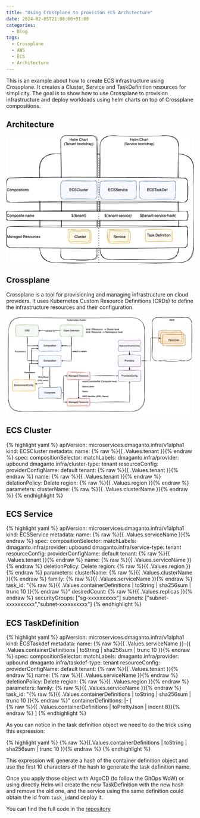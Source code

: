 ```yaml
---
title: "Using Crossplane to provision ECS Architecture"
date: 2024-02-05T21:00:00+01:00
categories:
  - Blog
tags:
  - Crossplane
  - AWS
  - ECS
  - Architecture
---
```


This is an example about how to create ECS infrastructure using Crossplane. It creates a Cluster, Service and TaskDefinition resources for simplicity. The goal is to show how to use Crossplane to provision infrastructure and deploy workloads using helm charts on top of Crossplane compositions.

## Architecture

![ECS Architecture](/assets/diagrams/ecs_arch.png)

## Crossplane

Crossplane is a tool for provisioning and managing infrastructure on cloud providers. It uses Kubernetes Custom Resource Definitions (CRDs) to define the infrastructure resources and their configuration.

![ECS Architecture](/assets/diagrams/crossplane_arch.png)

## ECS Cluster
{% highlight yaml %}
apiVersion: microservices.dmaganto.infra/v1alpha1
kind: ECSCluster
metadata:
  name: {% raw %}{{ .Values.tenant }}{% endraw %}
spec:
  compositionSelector:
    matchLabels:
      dmaganto.infra/provider: upbound
      dmaganto.infra/cluster-type: tenant
  resourceConfig:
    providerConfigName: default
    tenant: {% raw %}{{ .Values.tenant }}{% endraw %}
    name: {% raw %}{{ .Values.tenant }}{% endraw %}
    deletionPolicy: Delete
    region: {% raw %}{{ .Values.region }}{% endraw %}
  parameters:
    clusterName: {% raw %}{{ .Values.clusterName }}{% endraw %}
{% endhighlight %}

## ECS Service
{% highlight yaml %}
apiVersion: microservices.dmaganto.infra/v1alpha1
kind: ECSService
metadata:
  name: {% raw %}{{ .Values.serviceName }}{% endraw %}
spec:
  compositionSelector:
    matchLabels:
      dmaganto.infra/provider: upbound
      dmaganto.infra/service-type: tenant
  resourceConfig:
    providerConfigName: default
    tenant: {% raw %}{{ .Values.tenant }}{% endraw %}
    name: {% raw %}{{ .Values.serviceName }}{% endraw %}
    deletionPolicy: Delete
    region: {% raw %}{{ .Values.region }}{% endraw %}
  parameters:
    clusterName: {% raw %}{{ .Values.clusterName }}{% endraw %}
    family: {% raw %}{{ .Values.serviceName }}{% endraw %}
    task_id: "{% raw %}{{ .Values.containerDefinitions | toString | sha256sum | trunc 10 }}{% endraw %}"
    desiredCount: {% raw %}{{ .Values.replicas }}{% endraw %}
    securityGroups: ["sg-xxxxxxxxxx"]
    subnets: ["subnet-xxxxxxxxxx","subnet-xxxxxxxxxx"]
{% endhighlight %}

## ECS TaskDefinition
{% highlight yaml %}
apiVersion: microservices.dmaganto.infra/v1alpha1
kind: ECSTaskdef
metadata:
  name: {% raw %}{{ .Values.serviceName }}-{{ .Values.containerDefinitions | toString | sha256sum | trunc 10 }}{% endraw %}
spec:
  compositionSelector:
    matchLabels:
      dmaganto.infra/provider: upbound
      dmaganto.infra/taskdef-type: tenant
  resourceConfig:
    providerConfigName: default
    tenant: {% raw %}{{ .Values.tenant }}{% endraw %}
    name: {% raw %}{{ .Values.serviceName }}{% endraw %}
    deletionPolicy: Delete
    region: {% raw %}{{ .Values.region }}{% endraw %}
  parameters:
    family: {% raw %}{{ .Values.serviceName }}{% endraw %}
    task_id: "{% raw %}{{ .Values.containerDefinitions | toString | sha256sum | trunc 10 }}{% endraw %}"
    containerDefinitions: |- 
      [  
{% raw %}{{ .Values.containerDefinitions | toPrettyJson | indent 8}}{% endraw %}
      ]
{% endhighlight %}

As you can notice in the task definition object we need to do the trick using this expression:

{% highlight yaml %}
{% raw %}{{.Values.containerDefinitions | toString | sha256sum | trunc 10 }}{% endraw %}
{% endhighlight %}

This expression will generate a hash of the container definition object and use the first 10 characters of the hash to generate the task definition name.

Once you apply those object with ArgoCD (to follow the GitOps WoW) or using directly Helm will create the new TaskDefinition with the new hash and remove the old one, and the service using the same definition could obtain the id from `task_id`and deploy it. 

You can find the full code in the [repository](https://github.com/dmaganto/crossplane-ecs)